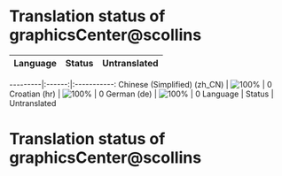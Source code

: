 # Translation status of graphicsCenter@scollins

Language | Status | Untranslated
---------|:------:|:-----------:

---------|:------:|:-----------:
Chinese (Simplified) (zh_CN) | ![100%](http://progressed.io/bar/100) | 0
Croatian (hr) | ![100%](http://progressed.io/bar/100) | 0
German (de) | ![100%](http://progressed.io/bar/100) | 0
Language | Status | Untranslated
# Translation status of graphicsCenter@scollins
